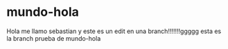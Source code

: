 # mundo-hola
Hola me llamo sebastian y este es un edit en una branch!!!!!!!ggggg
esta es la branch prueba de mundo-hola
